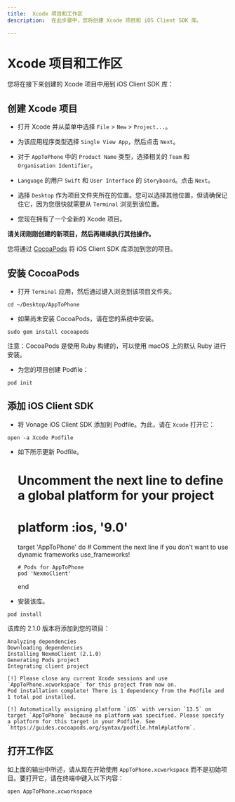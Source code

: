 ```yaml
---
title:  Xcode 项目和工作区
description:  在此步骤中，您将创建 Xcode 项目和 iOS Client SDK 库。

---
```


Xcode 项目和工作区
============

您将在接下来创建的 Xcode 项目中用到 iOS Client SDK 库：

创建 Xcode 项目
-----------

* 打开 Xcode 并从菜单中选择 `File` > `New` > `Project...`。

* 为该应用程序类型选择 `Single View App`，然后点击 `Next`。

* 对于 `AppToPhone` 中的 `Product Name` 类型，选择相关的 `Team` 和 `Organisation Identifier`。

* `Language` 的用户 `Swift` 和 `User Interface` 的 `Storyboard`。点击 `Next`。

* 选择 `Desktop` 作为项目文件夹所在的位置。您可以选择其他位置，但请确保记住它，因为您很快就需要从 `Terminal` 浏览到该位置。

* 您现在拥有了一个全新的 Xcode 项目。

**请关闭刚刚创建的新项目，然后再继续执行其他操作。** 

您将通过 [CocoaPods](https://cocoapods.org/) 将 iOS Client SDK 库添加到您的项目。

安装 CocoaPods
------------

* 打开 `Terminal` 应用，然后通过键入浏览到该项目文件夹。

```shell
cd ~/Desktop/AppToPhone
```

* 如果尚未安装 CocoaPods，请在您的系统中安装。

```shell
sudo gem install cocoapods
```

注意：CocoaPods 是使用 Ruby 构建的，可以使用 macOS 上的默认 Ruby 进行安装。

* 为您的项目创建 Podfile：

```shell
pod init
```

添加 iOS Client SDK
-----------------

* 将 Vonage iOS Client SDK 添加到 Podfile。为此，请在 `Xcode` 打开它：

```shell
open -a Xcode Podfile
```

* 如下所示更新 Podfile。

    # Uncomment the next line to define a global platform for your project
    # platform :ios, '9.0'
    
    target 'AppToPhone' do
      # Comment the next line if you don't want to use dynamic frameworks
      use_frameworks!
    
      # Pods for AppToPhone
      pod 'NexmoClient'
      
    end

* 安装该库。

```shell
pod install
```

该库的 2\.1\.0 版本将添加到您的项目：

    Analyzing dependencies
    Downloading dependencies
    Installing NexmoClient (2.1.0)
    Generating Pods project
    Integrating client project
    
    [!] Please close any current Xcode sessions and use `AppToPhone.xcworkspace` for this project from now on.
    Pod installation complete! There is 1 dependency from the Podfile and 1 total pod installed.
    
    [!] Automatically assigning platform `iOS` with version `13.5` on target `AppToPhone` because no platform was specified. Please specify a platform for this target in your Podfile. See `https://guides.cocoapods.org/syntax/podfile.html#platform`.

打开工作区
-----

如上面的输出中所述，请从现在开始使用 `AppToPhone.xcworkspace` 而不是初始项目。要打开它，请在终端中键入以下内容：

```shell
open AppToPhone.xcworkspace
```

